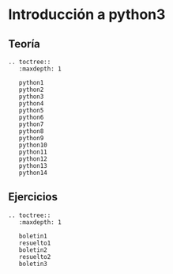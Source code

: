 # Introducción a python3

## Teoría

```eval_rst
.. toctree::
   :maxdepth: 1

   python1
   python2
   python3
   python4
   python5
   python6
   python7
   python8
   python9
   python10
   python11
   python12
   python13
   python14
```
## Ejercicios

```eval_rst
.. toctree::
   :maxdepth: 1

   boletin1
   resuelto1
   boletin2
   resuelto2
   boletin3
   
```
